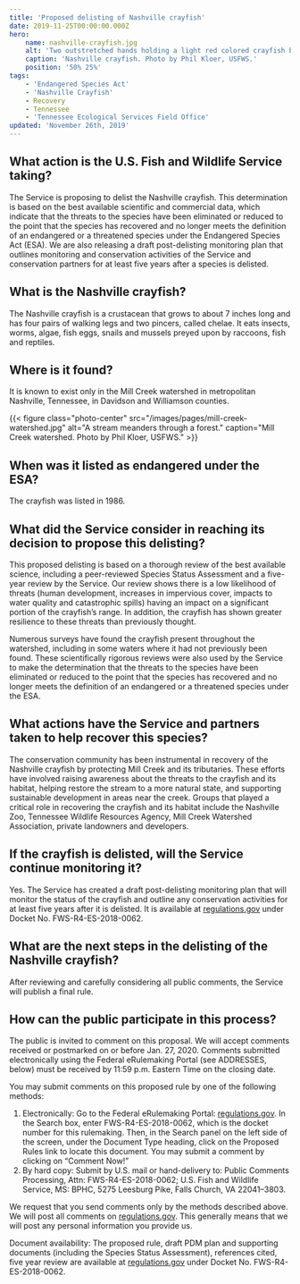 ```yaml
---
title: 'Proposed delisting of Nashville crayfish'
date: 2019-11-25T00:00:00.000Z
hero:
    name: nashville-crayfish.jpg
    alt: 'Two outstretched hands holding a light red colored crayfish by the claws'
    caption: 'Nashville crayfish. Photo by Phil Kloer, USFWS.'
    position: '50% 25%'
tags:
    - 'Endangered Species Act'
    - 'Nashville Crayfish'
    - Recovery
    - Tennessee
    - 'Tennessee Ecological Services Field Office'
updated: 'November 26th, 2019'
---
```


## What action is the U.S. Fish and Wildlife Service taking?

The Service is proposing to delist the Nashville crayfish. This determination is based on the best available scientific and commercial data, which indicate that the threats to the species have been eliminated or reduced to the point that the species has recovered and no longer meets the definition of an endangered or a threatened species under the Endangered Species Act (ESA). We are also releasing a draft post-delisting monitoring plan that outlines monitoring and conservation activities of the Service and conservation partners for at least five years after a species is delisted.

## What is the Nashville crayfish?

The Nashville crayfish is a crustacean that grows to about 7 inches long and has four pairs of walking legs and two pincers, called chelae. It eats insects, worms, algae, fish eggs, snails and mussels preyed upon by raccoons, fish and reptiles.

## Where is it found?

It is known to exist only in the Mill Creek watershed in metropolitan Nashville, Tennessee, in Davidson and Williamson counties.

{{< figure class="photo-center" src="/images/pages/mill-creek-watershed.jpg" alt="A stream meanders through a forest." caption="Mill Creek watershed. Photo by Phil Kloer, USFWS." >}}

## When was it listed as endangered under the ESA?

The crayfish was listed in 1986.

## What did the Service consider in reaching its decision to propose this delisting?

This proposed delisting is based on a thorough review of the best available science, including a peer-reviewed Species Status Assessment and a five-year review by the Service. Our review shows there is a low likelihood of threats (human development, increases in impervious cover, impacts to water quality and catastrophic spills) having an impact on a significant portion of the crayfish’s range. In addition, the crayfish has shown greater resilience to these threats than previously thought.

Numerous surveys have found the crayfish present throughout the watershed, including in some waters where it had not previously been found. These scientifically rigorous reviews were also used by the Service to make the determination that the threats to the species have been eliminated or reduced to the point that the species has recovered and no longer meets the definition of an endangered or a threatened species under the ESA.

## What actions have the Service and partners taken to help recover this species?

The conservation community has been instrumental in recovery of the Nashville crayfish by protecting Mill Creek and its tributaries. These efforts have involved raising awareness about the threats to the crayfish and its habitat, helping restore the stream to a more natural state, and supporting sustainable development in areas near the creek. Groups that played a critical role in recovering the crayfish and its habitat include the Nashville Zoo, Tennessee Wildlife Resources Agency, Mill Creek Watershed Association, private landowners and developers.

## If the crayfish is delisted, will the Service continue monitoring it?

Yes. The Service has created a draft post-delisting monitoring plan that will monitor the status of the crayfish and outline any conservation activities for at least five years after it is delisted. It is available at [regulations.gov](https://www.regulations.gov) under Docket No. FWS-R4-ES-2018-0062.

## What are the next steps in the delisting of the Nashville crayfish?

After reviewing and carefully considering all public comments, the Service will publish a final rule.

## How can the public participate in this process?

The public is invited to comment on this proposal. We will accept comments received or postmarked on or before Jan. 27, 2020.  Comments submitted electronically using the Federal eRulemaking Portal (see ADDRESSES, below) must be received by 11:59 p.m. Eastern Time on the closing date.

You may submit comments on this proposed rule by one of the following methods:

1. Electronically:  Go to the Federal eRulemaking Portal: [regulations.gov](https://www.regulations.gov).  In the Search box, enter FWS-R4-ES-2018-0062, which is the docket number for this rulemaking.  Then, in the Search panel on the left side of the screen, under the Document Type heading, click on the Proposed Rules link to locate this document.  You may submit a comment by clicking on “Comment Now!”
2. By hard copy:  Submit by U.S. mail or hand-delivery to:  Public Comments Processing, Attn:  FWS-R4-ES-2018-0062; U.S. Fish and Wildlife Service, MS: BPHC, 5275 Leesburg Pike, Falls Church, VA 22041–3803.

We request that you send comments only by the methods described above.  We will post all comments on [regulations.gov](https://www.regulations.gov).  This generally means that we will post any personal information you provide us.

Document availability:  The proposed rule, draft PDM plan and supporting documents (including the Species Status Assessment), references cited, five year review are available at [regulations.gov](https://www.regulations.gov) under Docket No. FWS-R4-ES-2018-0062.
